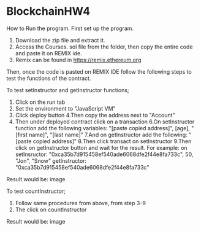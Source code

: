 # BlockchainHW4
How to Run the program.
First set up the program. 
1. Download the zip file and extract it.
2. Access the Courses. sol file from the folder, then copy the entire code and paste it on REMIX ide.
3. Remix can be found in https://remix.ethereum.org

Then, once the code is pasted on REMIX IDE follow the following steps to test the functions of the contract.

To test setInstructor and getInstructor functions;
1. Click on the run tab
2. Set the environment to "JavaScript VM"
3. Click deploy button
4.Then copy the address next to "Account"
5. Then under deployed contract click on a transaction
6.On setInstructor function add the following variables: "[paste copied address]", [age], "[first name]", "[last name]"
7.And on getInstructor add the following: "[paste copied address]"
8.Then click transact on setInstructor
9.Then click on getInstructor button and wait for the result.
For example: on setInsructor: "0xca35b7d915458ef540ade6068dfe2f44e8fa733c", 50, "Jon", "Snow"
             getInstructor: "0xca35b7d915458ef540ade6068dfe2f44e8fa733c"
             
 Result would be: image
 
 To test countInstructor;
 1. Follow same procedures from above, from step 3-9
 2. The click on countInstructor
 
 Result would be: image 
 
 






